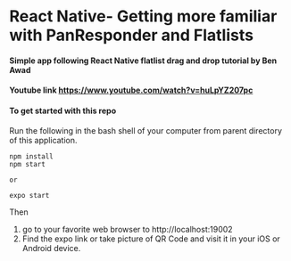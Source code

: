 # React Native- Getting more familiar with PanResponder and Flatlists
#### Simple app following React Native flatlist drag and drop tutorial by Ben Awad
#### Youtube link https://www.youtube.com/watch?v=huLpYZ207pc

#### To get started with this repo
Run the following in the bash shell of your computer from parent directory of this application.

````
npm install
npm start

or 

expo start
````
Then 

1. go to your favorite web browser to http://localhost:19002
2. Find the expo link or take picture of QR Code and visit it in your iOS or Android device.